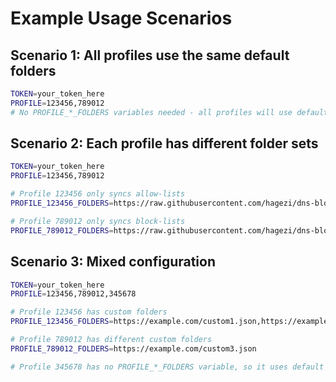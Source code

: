 # Example Usage Scenarios

## Scenario 1: All profiles use the same default folders
```bash
TOKEN=your_token_here
PROFILE=123456,789012
# No PROFILE_*_FOLDERS variables needed - all profiles will use default folders
```

## Scenario 2: Each profile has different folder sets
```bash
TOKEN=your_token_here
PROFILE=123456,789012

# Profile 123456 only syncs allow-lists
PROFILE_123456_FOLDERS=https://raw.githubusercontent.com/hagezi/dns-blocklists/main/controld/ultimate-known_issues-allow-folder.json,https://raw.githubusercontent.com/hagezi/dns-blocklists/main/controld/apple-private-relay-allow-folder.json

# Profile 789012 only syncs block-lists
PROFILE_789012_FOLDERS=https://raw.githubusercontent.com/hagezi/dns-blocklists/main/controld/badware-hoster-folder.json,https://raw.githubusercontent.com/hagezi/dns-blocklists/main/controld/native-tracker-amazon-folder.json
```

## Scenario 3: Mixed configuration
```bash
TOKEN=your_token_here
PROFILE=123456,789012,345678

# Profile 123456 has custom folders
PROFILE_123456_FOLDERS=https://example.com/custom1.json,https://example.com/custom2.json

# Profile 789012 has different custom folders  
PROFILE_789012_FOLDERS=https://example.com/custom3.json

# Profile 345678 has no PROFILE_*_FOLDERS variable, so it uses default folders
```
